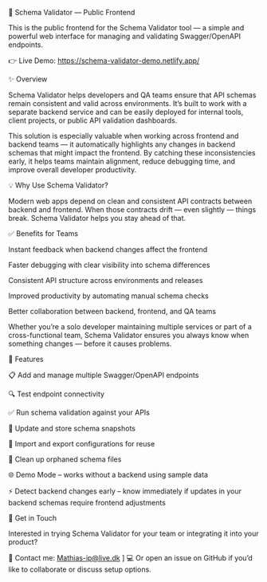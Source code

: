 🧩 Schema Validator — Public Frontend

This is the public frontend for the Schema Validator tool — a simple and powerful web interface for managing and validating Swagger/OpenAPI endpoints.

👉 Live Demo: https://schema-validator-demo.netlify.app/

✨ Overview

Schema Validator helps developers and QA teams ensure that API schemas remain consistent and valid across environments.
It’s built to work with a separate backend service and can be easily deployed for internal tools, client projects, or public API validation dashboards.

This solution is especially valuable when working across frontend and backend teams — it automatically highlights any changes in backend schemas that might impact the frontend.
By catching these inconsistencies early, it helps teams maintain alignment, reduce debugging time, and improve overall developer productivity.

💡 Why Use Schema Validator?

Modern web apps depend on clean and consistent API contracts between backend and frontend.
When those contracts drift — even slightly — things break. Schema Validator helps you stay ahead of that.

✅ Benefits for Teams

Instant feedback when backend changes affect the frontend

Faster debugging with clear visibility into schema differences

Consistent API structure across environments and releases

Improved productivity by automating manual schema checks

Better collaboration between backend, frontend, and QA teams

Whether you’re a solo developer maintaining multiple services or part of a cross-functional team, Schema Validator ensures you always know when something changes — before it causes problems.

🚀 Features

📋 Add and manage multiple Swagger/OpenAPI endpoints

🔍 Test endpoint connectivity

✅ Run schema validation against your APIs

🔄 Update and store schema snapshots

💾 Import and export configurations for reuse

🧹 Clean up orphaned schema files

🌐 Demo Mode – works without a backend using sample data

⚡ Detect backend changes early – know immediately if updates in your backend schemas require frontend adjustments

💬 Get in Touch

Interested in trying Schema Validator for your team or integrating it into your product?

📧 Contact me: Mathias-ip@live.dk
]
💻 Or open an issue on GitHub if you’d like to collaborate or discuss setup options.
